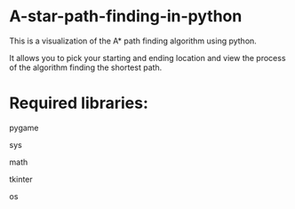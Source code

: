 # A-star-path-finding-in-python
This is a visualization of the A* path finding algorithm using python.

It allows you to pick your starting and ending location and view the process of the algorithm finding the shortest path.

# Required libraries: 
pygame

sys

math

tkinter

os
